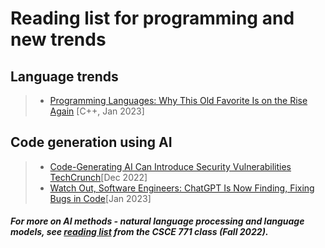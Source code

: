 # Reading list for programming and new trends 

## Language trends
> * [Programming Languages: Why This Old Favorite Is on the Rise Again](https://www.zdnet.com/article/programming-languages-why-this-old-favorite-is-on-the-rise-again/) [C++, Jan 2023]

## Code generation using AI
> * [Code-Generating AI Can Introduce Security Vulnerabilities
TechCrunch](https://techcrunch.com/2022/12/28/code-generating-ai-can-introduce-security-vulnerabilities-study-finds/)[Dec 2022]
> * [Watch Out, Software Engineers: ChatGPT Is Now Finding, Fixing Bugs in Code](https://www.pcmag.com/news/watch-out-software-engineers-chatgpt-is-now-finding-fixing-bugs-in-code)[Jan 2023]

#### _For more on AI methods - natural language processing and language models, see [reading list](https://github.com/biplav-s/course-nl-f22/blob/main/reading-list/Readme.md) from the CSCE 771 class (Fall 2022)._
